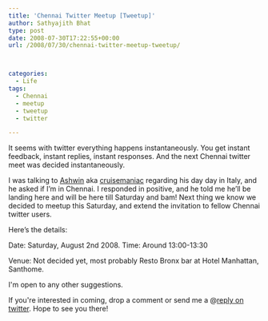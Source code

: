 ```yaml
---
title: 'Chennai Twitter Meetup [Tweetup]'
author: Sathyajith Bhat
type: post
date: 2008-07-30T17:22:55+00:00
url: /2008/07/30/chennai-twitter-meetup-tweetup/



categories:
  - Life
tags:
  - Chennai
  - meetup
  - tweetup
  - twitter

---
```

It seems with twitter everything happens instantaneously. You get instant feedback, instant replies, instant responses. And the next Chennai twitter meet was decided instantaneously.

I was talking to <a href="https://thecruisemaniac.com/" target="_blank">Ashwin</a> aka <a href="https://twitter.com/cruisemaniac" target="_blank">cruisemaniac</a> regarding his day day in Italy, and he asked if I’m in Chennai. I responded in positive, and he told me he’ll be landing here and will be here till Saturday and bam! Next thing we know we decided to meetup this Saturday, and extend the invitation to fellow Chennai twitter users.

Here’s the details:

Date: Saturday, August 2nd 2008. Time: Around 13:00-13:30

Venue: Not decided yet, most probably Resto Bronx bar at Hotel Manhattan, Santhome.

I'm open to any other suggestions.

If you're interested in coming, drop a comment or send me a @[reply on twitter][1]. Hope to see you there!

 [1]: https://twitter.com/home?status=@sathyabhat
